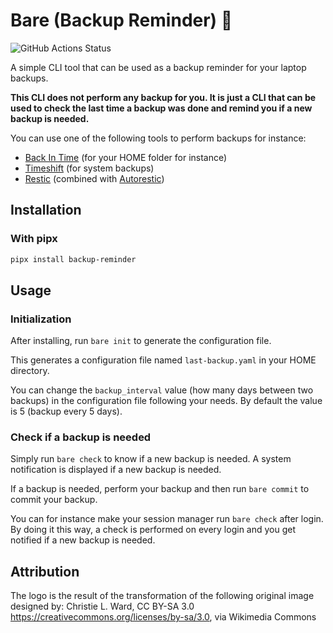# Bare (Backup Reminder) 🐻

![GitHub Actions Status](https://github.com/groovytron/bare/actions/workflows/ci.yaml/badge.svg?branch=main)

A simple CLI tool that can be used as a backup reminder for your laptop backups.

**This CLI does not perform any backup for you. It is just a CLI that
can be used to check the last time a backup was done and remind you if
a new backup is needed.**

You can use one of the following tools to perform backups for instance:

- [Back In Time](https://github.com/bit-team/backintime) (for your HOME folder for instance)
- [Timeshift](https://github.com/linuxmint/timeshift) (for system backups)
- [Restic](https://restic.net/) (combined with [Autorestic](https://autorestic.vercel.app/))

## Installation

### With pipx

```bash
pipx install backup-reminder
```

## Usage

### Initialization

After installing, run `bare init` to generate the configuration file.

This generates a configuration file named `last-backup.yaml` in
your HOME directory.

You can change the `backup_interval` value (how many days between two backups)
in the configuration file following your needs. By default the value is 5
(backup every 5 days).

### Check if a backup is needed

Simply run `bare check` to know if a new backup is needed.
A system notification is displayed if a new backup is needed.

If a backup is needed, perform your backup and then run `bare commit` to
commit your backup.

You can for instance make your session manager run `bare check` after login.
By doing it this way, a check is performed on every login and you get notified
if a new backup is needed.

## Attribution

The logo is the result of the transformation of the following original image
designed by: Christie L. Ward, CC BY-SA 3.0
<https://creativecommons.org/licenses/by-sa/3.0>, via Wikimedia Commons
